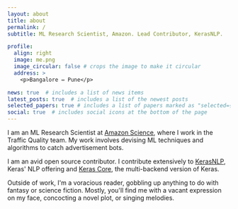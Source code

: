 ```yaml
---
layout: about
title: about
permalink: /
subtitle: ML Research Scientist, Amazon. Lead Contributor, KerasNLP.

profile:
  align: right
  image: me.png
  image_circular: false # crops the image to make it circular
  address: >
    <p>Bangalore ⇔ Pune</p>

news: true  # includes a list of news items
latest_posts: true  # includes a list of the newest posts
selected_papers: true # includes a list of papers marked as "selected={true}"
social: true  # includes social icons at the bottom of the page
---
```


I am an ML Research Scientist at [Amazon Science](https://www.amazon.science/), where I work in the Traffic Quality team. My work involves devising ML techniques and algorithms to catch advertisement bots.

I am an avid open source contributor. I contribute
extensively to [KerasNLP](https://github.com/keras-team/keras-nlp), Keras' NLP offering and [Keras Core](https://github.com/keras-team/keras-core), the multi-backend version of Keras.

Outside of work, I'm a voracious reader, gobbling up anything to do with fantasy or science fiction. Mostly, you'll find me with a vacant expression on my face, concocting a novel plot, or singing melodies.
